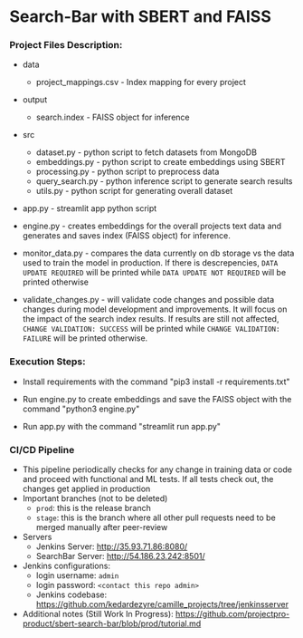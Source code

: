 # Search-Bar with SBERT and FAISS

### Project Files Description:

* data
  
  * project_mappings.csv - Index mapping for every project

* output

  * search.index - FAISS object for inference

* src

  * dataset.py - python script to fetch datasets from MongoDB
  * embeddings.py - python script to create embeddings using SBERT
  * processing.py - python script to preprocess data 
  * query_search.py - python inference script to generate search results
  * utils.py - python script for generating overall dataset

* app.py - streamlit app python script

* engine.py - creates embeddings for the overall projects text data and generates and saves index (FAISS object) for inference.
  
* monitor_data.py - compares the data currently on db storage vs the data used to train the model in production. If there is descrepencies, `DATA UPDATE REQUIRED` will be printed while `DATA UPDATE NOT REQUIRED` will be printed otherwise
  
* validate_changes.py - will validate code changes and possible data changes during model development and improvements. It will focus on the impact of the search index results. If results are still not affected, `CHANGE VALIDATION: SUCCESS` will be printed while `CHANGE VALIDATION: FAILURE` will be printed otherwise.


### Execution Steps:

* Install requirements with the command "pip3 install -r requirements.txt"

* Run engine.py to create embeddings and save the FAISS object with the command "python3 engine.py"

* Run app.py with the command "streamlit run app.py"

### CI/CD Pipeline
* This pipeline periodically checks for any change in training data or code and proceed with functional and ML tests. If all tests check out, the changes get applied in production
* Important branches (not to be deleted)
  * `prod`: this is the release branch
  * `stage`: this is the branch where all other pull requests need to be merged manually after peer-review
* Servers
  * Jenkins Server: http://35.93.71.86:8080/
  * SearchBar Server: http://54.186.23.242:8501/
* Jenkins configurations:
  * login username: `admin`
  * login password: `<contact this repo admin>`
  * Jenkins codebase: https://github.com/kedardezyre/camille_projects/tree/jenkinsserver
* Additional notes (Still Work In Progress): https://github.com/projectpro-product/sbert-search-bar/blob/prod/tutorial.md

